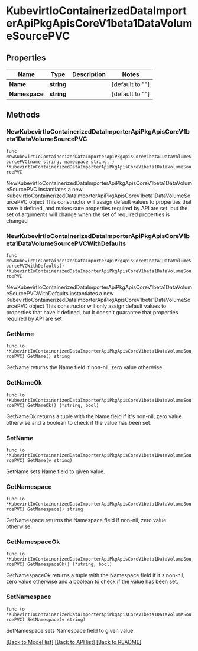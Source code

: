 # KubevirtIoContainerizedDataImporterApiPkgApisCoreV1beta1DataVolumeSourcePVC

## Properties

Name | Type | Description | Notes
------------ | ------------- | ------------- | -------------
**Name** | **string** |  | [default to ""]
**Namespace** | **string** |  | [default to ""]

## Methods

### NewKubevirtIoContainerizedDataImporterApiPkgApisCoreV1beta1DataVolumeSourcePVC

`func NewKubevirtIoContainerizedDataImporterApiPkgApisCoreV1beta1DataVolumeSourcePVC(name string, namespace string, ) *KubevirtIoContainerizedDataImporterApiPkgApisCoreV1beta1DataVolumeSourcePVC`

NewKubevirtIoContainerizedDataImporterApiPkgApisCoreV1beta1DataVolumeSourcePVC instantiates a new KubevirtIoContainerizedDataImporterApiPkgApisCoreV1beta1DataVolumeSourcePVC object
This constructor will assign default values to properties that have it defined,
and makes sure properties required by API are set, but the set of arguments
will change when the set of required properties is changed

### NewKubevirtIoContainerizedDataImporterApiPkgApisCoreV1beta1DataVolumeSourcePVCWithDefaults

`func NewKubevirtIoContainerizedDataImporterApiPkgApisCoreV1beta1DataVolumeSourcePVCWithDefaults() *KubevirtIoContainerizedDataImporterApiPkgApisCoreV1beta1DataVolumeSourcePVC`

NewKubevirtIoContainerizedDataImporterApiPkgApisCoreV1beta1DataVolumeSourcePVCWithDefaults instantiates a new KubevirtIoContainerizedDataImporterApiPkgApisCoreV1beta1DataVolumeSourcePVC object
This constructor will only assign default values to properties that have it defined,
but it doesn't guarantee that properties required by API are set

### GetName

`func (o *KubevirtIoContainerizedDataImporterApiPkgApisCoreV1beta1DataVolumeSourcePVC) GetName() string`

GetName returns the Name field if non-nil, zero value otherwise.

### GetNameOk

`func (o *KubevirtIoContainerizedDataImporterApiPkgApisCoreV1beta1DataVolumeSourcePVC) GetNameOk() (*string, bool)`

GetNameOk returns a tuple with the Name field if it's non-nil, zero value otherwise
and a boolean to check if the value has been set.

### SetName

`func (o *KubevirtIoContainerizedDataImporterApiPkgApisCoreV1beta1DataVolumeSourcePVC) SetName(v string)`

SetName sets Name field to given value.


### GetNamespace

`func (o *KubevirtIoContainerizedDataImporterApiPkgApisCoreV1beta1DataVolumeSourcePVC) GetNamespace() string`

GetNamespace returns the Namespace field if non-nil, zero value otherwise.

### GetNamespaceOk

`func (o *KubevirtIoContainerizedDataImporterApiPkgApisCoreV1beta1DataVolumeSourcePVC) GetNamespaceOk() (*string, bool)`

GetNamespaceOk returns a tuple with the Namespace field if it's non-nil, zero value otherwise
and a boolean to check if the value has been set.

### SetNamespace

`func (o *KubevirtIoContainerizedDataImporterApiPkgApisCoreV1beta1DataVolumeSourcePVC) SetNamespace(v string)`

SetNamespace sets Namespace field to given value.



[[Back to Model list]](../README.md#documentation-for-models) [[Back to API list]](../README.md#documentation-for-api-endpoints) [[Back to README]](../README.md)


